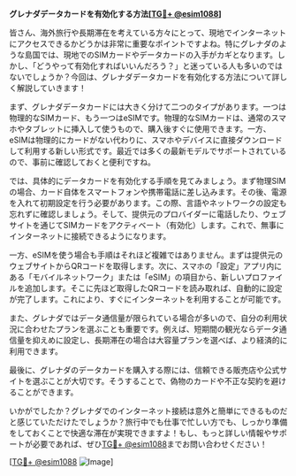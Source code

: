 **グレナダデータカードを有効化する方法[[TG💪+ @esim1088](https://t.me/s/esim1088)]**

皆さん、海外旅行や長期滞在を考えている方々にとって、現地でインターネットにアクセスできるかどうかは非常に重要なポイントですよね。特にグレナダのような島国では、現地でのSIMカードやデータカードの入手がカギとなります。しかし、「どうやって有効化すればいいんだろう？」と迷っている人も多いのではないでしょうか？今回は、グレナダデータカードを有効化する方法について詳しく解説していきます！

まず、グレナダデータカードには大きく分けて二つのタイプがあります。一つは物理的なSIMカード、もう一つはeSIMです。物理的なSIMカードは、通常のスマホやタブレットに挿入して使うもので、購入後すぐに使用できます。一方、eSIMは物理的にカードがない代わりに、スマホやデバイスに直接ダウンロードして利用する新しい形式です。最近では多くの最新モデルでサポートされているので、事前に確認しておくと便利ですね。

では、具体的にデータカードを有効化する手順を見てみましょう。まず物理SIMの場合、カード自体をスマートフォンや携帯電話に差し込みます。その後、電源を入れて初期設定を行う必要があります。この際、言語やネットワークの設定も忘れずに確認しましょう。そして、提供元のプロバイダーに電話したり、ウェブサイトを通じてSIMカードをアクティベート（有効化）します。これで、無事にインターネットに接続できるようになります。

一方、eSIMを使う場合も手順はそれほど複雑ではありません。まずは提供元のウェブサイトからQRコードを取得します。次に、スマホの「設定」アプリ内にある「モバイルネットワーク」または「eSIM」の項目から、新しいプロファイルを追加します。そこに先ほど取得したQRコードを読み取れば、自動的に設定が完了します。これにより、すぐにインターネットを利用することが可能です。

また、グレナダではデータ通信量が限られている場合が多いので、自分の利用状況に合わせたプランを選ぶことも重要です。例えば、短期間の観光ならデータ通信量を抑えめに設定し、長期滞在の場合は大容量プランを選べば、より経済的に利用できます。

最後に、グレナダのデータカードを購入する際には、信頼できる販売店や公式サイトを選ぶことが大切です。そうすることで、偽物のカードや不正な契約を避けることができます。

いかがでしたか？グレナダでのインターネット接続は意外と簡単にできるものだと感じていただけたでしょうか？旅行中でも仕事で忙しい方でも、しっかり準備をしておくことで快適な滞在が実現できますよ！もし、もっと詳しい情報やサポートが必要であれば、ぜひ[TG💪+ @esim1088](https://t.me/s/esim1088)までお問い合わせください！

[[TG💪+ @esim1088](https://t.me/s/esim1088) ![Image](https://i.postimg.cc/Y0z9fWf4/image.png)]